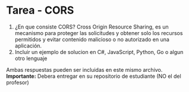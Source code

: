  # Tarea - CORS

1. ¿En que consiste CORS?
Cross Origin Resource Sharing, es un mecanismo para proteger las solicitudes y obtener solo los recursos permitidos y evitar contenido malicioso o no autorizado en una aplicación.
2. Incluir un ejemplo de solucion en C#, JavaScript, Python, Go o algun otro lenguaje

Ambas respuestas pueden ser incluidas en este mismo archivo. **Importante:** Debera entregar en su repositorio de estudiante (NO el del profesor)